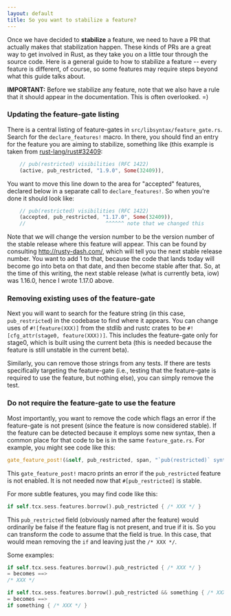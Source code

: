```yaml
---
layout: default
title: So you want to stabilize a feature?
---
```


Once we have decided to **stabilize** a feature, we need to have a PR that actually makes that stabilization happen. These kinds of PRs are a great way to get involved in Rust, as they take you on a little tour through the source code. Here is a general guide to how to stabilize a feature -- every feature is different, of course, so some features may require steps beyond what this guide talks about.

**IMPORTANT:** Before we stabilize any feature, note that we also have a rule that it should appear in the documentation. This is often overlooked. =)

### Updating the feature-gate listing

There is a central listing of feature-gates in `src/libsyntax/feature_gate.rs`. Search for the `declare_features!` macro. In there, you should find an entry for the feature you are aiming to stabilize, something like (this example is taken from [rust-lang/rust#32409](https://github.com/rust-lang/rust/issues/32409):

```rust
    // pub(restricted) visibilities (RFC 1422)
    (active, pub_restricted, "1.9.0", Some(32409)),
```

You want to move this line down to the area for "accepted" features, declared below in a separate call to `declare_features!`. So when you're done it should look like:

```rust
    // pub(restricted) visibilities (RFC 1422)
    (accepted, pub_restricted, "1.17.0", Some(32409)),
    //                          ^^^^^^ note that we changed this
```

Note that we will change the version number to be the version number of the stable release where this feature will appear. This can be found by consulting http://rusty-dash.com/, which will tell you the next stable release number. You want to add 1 to that, because the code that lands today will become go into beta on that date, and then become stable after that. So, at the time of this writing, the next stable release (what is currently beta, iow) was 1.16.0, hence I wrote 1.17.0 above.

### Removing existing uses of the feature-gate

Next you will want to search for the feature string (in this case, `pub_restricted`) in the codebase to find where it appears. You can change uses of `#![feature(XXX)]` from the stdlib and rustc crates to be `#![cfg_attr(stage0, feature(XXX))]`. This includes the feature-gate only for stage0, which is built using the current beta (this is needed because the feature is still unstable in the current beta).

Similarly, you can remove those strings from any tests. If there are tests specifically targeting the feature-gate (i.e., testing that the feature-gate is required to use the feature, but nothing else), you can simply remove the test.

### Do not require the feature-gate to use the feature

Most importantly, you want to remove the code which flags an error if the feature-gate is not present (since the feature is now considered stable). If the feature can be detected because it employs some new syntax, then a common place for that code to be is in the same `feature_gate.rs`. For example, you might see code like this:

```rust
gate_feature_post!(&self, pub_restricted, span, "`pub(restricted)` syntax is experimental");
```

This `gate_feature_post!` macro prints an error if the `pub_restricted` feature is not enabled. It is not needed now that `#[pub_restricted]` is stable. 

For more subtle features, you may find code like this:

```rust
if self.tcx.sess.features.borrow().pub_restricted { /* XXX */ }
```

This `pub_restricted` field (obviously named after the feature) would ordinarily be false if the feature flag is not present, and true if it is. So you can transform the code to assume that the field is true. In this case, that would mean removing the `if` and leaving just the `/* XXX */`.

Some examples:

```rust
if self.tcx.sess.features.borrow().pub_restricted { /* XXX */ }
= becomes ==>
/* XXX */

if self.tcx.sess.features.borrow().pub_restricted && something { /* XXX */ }
= becomes ==>
if something { /* XXX */ }
```

